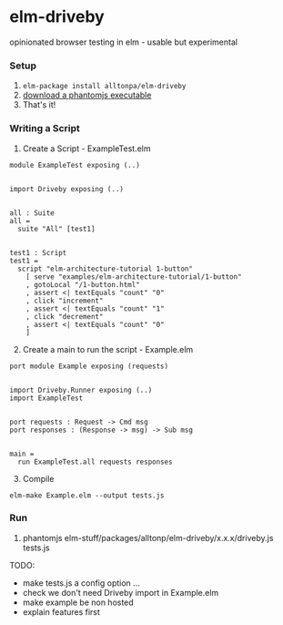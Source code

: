 # elm-driveby

opinionated browser testing in elm - usable but experimental

### Setup ###
1. ```elm-package install alltonpa/elm-driveby```
2. [download a phantomjs executable](http://phantomjs.org/download.html)
3. That's it!

### Writing a Script ###

1. Create a Script - ExampleTest.elm

 ```
 module ExampleTest exposing (..)


 import Driveby exposing (..)


 all : Suite
 all =
   suite "All" [test1]


 test1 : Script
 test1 =
   script "elm-architecture-tutorial 1-button"
     [ serve "examples/elm-architecture-tutorial/1-button"
     , gotoLocal "/1-button.html"
     , assert <| textEquals "count" "0"
     , click "increment"
     , assert <| textEquals "count" "1"
     , click "decrement"
     , assert <| textEquals "count" "0"
     ]
 ```


2. Create a main to run the script - Example.elm

 ```
 port module Example exposing (requests)


 import Driveby.Runner exposing (..)
 import ExampleTest


 port requests : Request -> Cmd msg
 port responses : (Response -> msg) -> Sub msg


 main =
   run ExampleTest.all requests responses
```

3. Compile

```
elm-make Example.elm --output tests.js
```


### Run ###
1. phantomjs elm-stuff/packages/alltonp/elm-driveby/x.x.x/driveby.js tests.js

TODO:
- make tests.js a config option ...
- check we don't need Driveby import in Example.elm
- make example be non hosted
- explain features first
